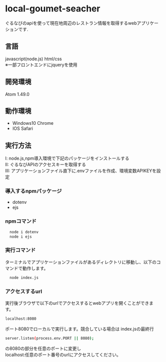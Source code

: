 # local-goumet-seacher
ぐるなびのapiを使って現在地周辺のレストラン情報を取得するwebアプリケーションです.

## 言語
javascript(node.js) html/css  
※一部フロントエンドにjqueryを使用

## 開発環境 
Atom 1.49.0

## 動作環境 
- Windows10 Chrome  
- IOS Safari

## 実行方法
I: node.js,npm導入環境で下記のパッケージをインストールする  
II: ぐるなびAPIのアクセスキーを取得する  
III: アプリケーションファイル直下に.envファイルを作成、環境変数APIKEYを設定  

### 導入するnpmパッケージ
- dotenv
- ejs
### npmコマンド
```bash
  node i dotenv  
  node i ejs
```
### 実行コマンド
ターミナルでアプリケーションファイルがあるディレクトリに移動し、以下のコマンドで動作します。
```bash
  node index.js
```
### アクセスするurl
実行後ブラウザで以下のurlでアクセスするとwebアプリを開くことができます。
```bash
localhost:8080
```
ポート8080でローカルで実行します。競合している場合は
index.jsの最終行
```bash
server.listen(process.env.PORT || 8080);
```
の8080の部分を任意のポートに変更し  
localhost:任意のポート番号のurlにアクセスしてください。

